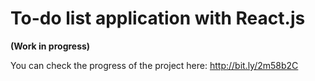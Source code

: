 # To-do list application with React.js

**(Work in progress)**

You can check the progress of the project here: http://bit.ly/2m58b2C
